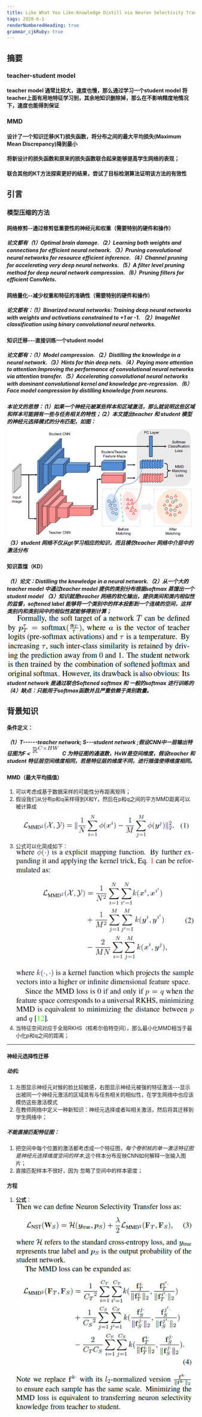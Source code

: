 ```yaml
---
title: Like What You Like:Knowledge Distill via Neuron Selectivity Transfer
tags: 2020-6-1
renderNumberedHeading: true
grammar_cjkRuby: true
---
```



## 摘要
### teacher-student model
#### teacher model 通常比较大，速度也慢，那么通过学习一个student model 将teacher上面有用地特征学习到，其余地知识删除掉，那么在不影响精度地情况下，速度也能得到保证

### MMD
#### 设计了一个知识迁移(KT)损失函数，将分布之间的最大平均损失(Maximum Mean Discrepancy)降到最小
#### 将新设计的损失函数和原来的损失函数联合起来能够提高学生网络的表现；
#### 联合其他的KT方法探索更好的结果，尝试了目标检测算法证明该方法的有效性

## 引言

### 模型压缩的方法

#### 网络修剪--通过修剪低重要性的神经元和权重（需要特别的硬件和操作）
##### 论文都有（1）Optimal brain damage.（2）Learning both weights and connections for efficient neural network.（3）Pruning convolutional neural networks for resource efficient inference.（4）Channel pruning for accelerating very deep neural networks.（5）A filter level pruning method for deep neural network compression.（6）Pruning filters for efficient ConvNets.

#### 网络量化--减少权重和特征的准确性（需要特别的硬件和操作）

##### 论文都有：（1）Binarized neural networks: Training deep neural networks with weights and activations constrained to +1 or -1. （2）ImageNet classification using binary convolutional neural networks.

#### 知识迁移---直接训练一个student model

##### 论文都有：（1）Model compression.（2）Distilling the knowledge in a neural network.（3）Hints for thin deep nets.（4）Paying more attention to attention:Improving the performance of convolutional neural networks via attention transfer.（5）Accelerating convolutional neural networks with dominant convolutional kernel and knowledge pre-regression.（6）Face model compression by distilling knowledge from neurons.

##### 本论文的思想：（1）如果一个神经元被某些样本和区域激活，那么就说明这些区域和样本可能拥有一些与任务相关的特性；（2）本文提出teacher 和 student 模型的神经元选择模式的分布匹配，如图：![enter description here](./images/teacher-student_1.png)（3）student 网络不仅从gt学习相应的知识，而且模仿teacher 网络中介层中的激活分布

#### 知识蒸馏（KD）

##### （1）论文：Distilling the knowledge in a neural network.（2）从一个大的teacher model 中通过teacher model 提供的类别分布根据softmax 蒸馏出一个student model （3）知识就是teacher 网络的软化输出，提供类间和类内相似性的监督，softened label 能够将一个类别中的样本投影到一个连续的空间，这样类别内和类别间中的相似性就能够得到计算；![enter description here](./images/KD_softened-softmax.png) student network 是通过联合Softened softmax 和 一般的softmax 进行训练的（4）缺点：只能用于softmax函数并且严重依赖于类别数量。

## 背景知识

#### 条件定义：

##### （1）T------teacher network; S---student network ;假设CNN中一层输出特征图为F <![enter description here](https://raw.githubusercontent.com/EwardJohn/noteofyk/master/img/202061/特征图.png) C 为特征图的通道数，HxW是空间维度，假设teacher 和student 特征层空间维度相同，若是特征层的维度不同，进行插值使得维度相同。


#### MMD（最大平均插值）

1. 可以考虑成基于数据采样的可能性分布距离矩阵；
2. 假设我们从分布p和q采样得到X和Y，然后在p和q之间的平方MMD距离可以被计算成![enter description here](https://raw.githubusercontent.com/EwardJohn/noteofyk/master/img/202061/MMD.png)
3. 公式可以化简成如下：![enter description here](https://raw.githubusercontent.com/EwardJohn/noteofyk/master/img/202061/MMD2.png)
4. 当特征空间对应于全局RKHS（核希尔伯特空间），那么最小化MMD相当于最小化p和q之间的距离；
 
 
 ----
 #### 神经元选择性迁移
 #####  **动机**:
 1. 左图显示神经元对猴的脸比较敏感，右图显示神经元被强的特征激活---显示出被同一个神经元激活的区域具有与任务相关的相似性，在学生网络中也应该模仿这些激活模式
 2. 在教师网络中定义一种新知识：神经元选择或者叫相关激活，然后将其迁移到学生网络中；
    
	
 ##### **不能直接匹配特征图**：
 
 1. 把空间中每个位置的激活都考虑成一个特征图，*每个卷积核的单一激活特征图是神经元选择维度空间的样本*,这个样本分布反映CNN如何解释一张输入图片；
 2. 直接匹配样本不很好，因为 忽略了空间中的样本密度；


#### 方程
1. **公式**：![Selectivity Transfer loss](https://raw.githubusercontent.com/EwardJohn/noteofyk/master/img/202062/迁移损失函数.png)
   